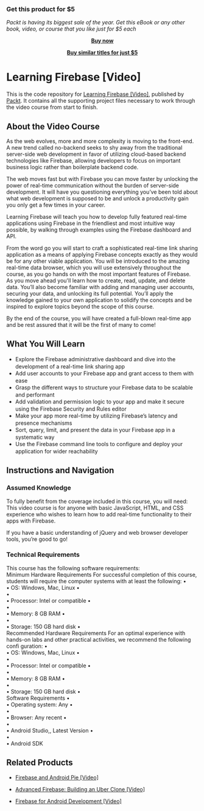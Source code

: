
### Get this product for $5

<i>Packt is having its biggest sale of the year. Get this eBook or any other book, video, or course that you like just for $5 each</i>


<b><p align='center'>[Buy now](https://packt.link/9781784392321)</p></b>


<b><p align='center'>[Buy similar titles for just $5](https://subscription.packtpub.com/search)</p></b>


# Learning Firebase [Video]
This is the code repository for [Learning Firebase [Video]](https://www.packtpub.com/web-development/learning-firebase-video?utm_source=github&utm_medium=repository&utm_campaign=9781784392321), published by [Packt](https://www.packtpub.com/?utm_source=github). It contains all the supporting project files necessary to work through the video course from start to finish.
## About the Video Course
As the web evolves, more and more complexity is moving to the front-end. A new trend called no-backend seeks to shy away from the traditional server-side web development in favor of utilizing cloud-based backend technologies like Firebase, allowing developers to focus on important business logic rather than boilerplate backend code.

The web moves fast but with Firebase you can move faster by unlocking the power of real-time communication without the burden of server-side development. It will have you questioning everything you’ve been told about what web development is supposed to be and unlock a productivity gain you only get a few times in your career.

Learning Firebase will teach you how to develop fully featured real-time applications using Firebase in the friendliest and most intuitive way possible, by walking through examples using the Firebase dashboard and API.

From the word go you will start to craft a sophisticated real-time link sharing application as a means of applying Firebase concepts exactly as they would be for any other viable application. You will be introduced to the amazing real-time data browser, which you will use extensively throughout the course, as you go hands on with the most important features of Firebase. As you move ahead you'll learn how to create, read, update, and delete data. You’ll also become familiar with adding and managing user accounts, securing your data, and unlocking its full potential. You’ll apply the knowledge gained to your own application to solidify the concepts and be inspired to explore topics beyond the scope of this course.

By the end of the course, you will have created a full-blown real-time app and be rest assured that it will be the first of many to come!

<H2>What You Will Learn</H2>
<DIV class=book-info-will-learn-text>
<UL>
<LI><SPAN style="LINE-HEIGHT: 20px; BACKGROUND-COLOR: transparent">Explore the Firebase administrative dashboard and dive into the development of a real-time link sharing app</SPAN> 
<LI><SPAN style="LINE-HEIGHT: 20px; BACKGROUND-COLOR: transparent">Add user accounts to your Firebase app and grant access to them with ease</SPAN> 
<LI><SPAN style="LINE-HEIGHT: 20px; BACKGROUND-COLOR: transparent">Grasp the different ways to structure your Firebase data to be scalable and performant</SPAN> 
<LI><SPAN style="LINE-HEIGHT: 20px; BACKGROUND-COLOR: transparent">Add validation and permission logic to your app and make it secure using the Firebase Security and Rules editor</SPAN> 
<LI><SPAN style="LINE-HEIGHT: 20px; BACKGROUND-COLOR: transparent">Make your app more real-time by utilizing Firebase’s latency and presence mechanisms</SPAN> 
<LI><SPAN style="LINE-HEIGHT: 20px; BACKGROUND-COLOR: transparent">Sort, query, limit, and present the data in your Firebase app in a systematic way</SPAN> 
<LI><SPAN style="LINE-HEIGHT: 20px; BACKGROUND-COLOR: transparent">Use the Firebase command line tools to configure and deploy your application for wider reachability</SPAN> </LI></UL></DIV>

## Instructions and Navigation
### Assumed Knowledge
To fully benefit from the coverage included in this course, you will need:<br/>
This video course is for anyone with basic JavaScript, HTML, and CSS experience who wishes to learn how to add real-time functionality to their apps with Firebase.

If you have a basic understanding of jQuery and web browser developer tools, you’re good to go!
### Technical Requirements
This course has the following software requirements:<br/>
Minimum Hardware Requirements
For successful completion of this course, students will require the computer systems with at least the following:
•	
•	OS: Windows, Mac, Linux
•	
•	
•	Processor: Intel or compatible
•	
•	
•	Memory: 8 GB RAM
•	
•	
•	Storage: 150 GB hard disk
•	
Recommended Hardware Requirements
For an optimal experience with hands-on labs and other practical activities, we recommend the following confi
guration:
•	
•	OS: Windows, Mac, Linux
•	
•	
•	Processor: Intel or compatible
•	
•	
•	Memory: 8 GB RAM
•	
•	
•	Storage: 150 GB hard disk
•	
Software Requirements
•	
•	Operating system: Any
•	
•	
•	Browser: Any recent
•	
•	
•	Android Studio,, Latest Version
•	
•	
•	Android SDK


## Related Products
* [Firebase and Android Pie [Video]](https://www.packtpub.com/application-development/firebase-and-android-pie-video?utm_source=github&utm_medium=repository&utm_campaign=9781789532791)

* [Advanced Firebase: Building an Uber Clone [Video]](https://www.packtpub.com/application-development/advanced-firebase-building-uber-clone-video?utm_source=github&utm_medium=repository&utm_campaign=9781789804140)

* [Firebase for Android Development [Video]](https://www.packtpub.com/application-development/firebase-android-development-video?utm_source=github&utm_medium=repository&utm_campaign=9781789132625)

